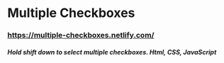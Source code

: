 # Multiple Checkboxes

### https://multiple-checkboxes.netlify.com/

##### Hold shift down to select multiple checkboxes. Html, CSS, JavaScript

